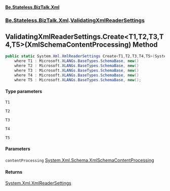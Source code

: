 #### [Be.Stateless.BizTalk.Xml](README.md 'README')
### [Be.Stateless.BizTalk.Xml](Be.Stateless.BizTalk.Xml.md 'Be.Stateless.BizTalk.Xml').[ValidatingXmlReaderSettings](ValidatingXmlReaderSettings.md 'Be.Stateless.BizTalk.Xml.ValidatingXmlReaderSettings')

## ValidatingXmlReaderSettings.Create<T1,T2,T3,T4,T5>(XmlSchemaContentProcessing) Method

```csharp
public static System.Xml.XmlReaderSettings Create<T1,T2,T3,T4,T5>(System.Xml.Schema.XmlSchemaContentProcessing contentProcessing=System.Xml.Schema.XmlSchemaContentProcessing.Strict)
    where T1 : Microsoft.XLANGs.BaseTypes.SchemaBase, new()
    where T2 : Microsoft.XLANGs.BaseTypes.SchemaBase, new()
    where T3 : Microsoft.XLANGs.BaseTypes.SchemaBase, new()
    where T4 : Microsoft.XLANGs.BaseTypes.SchemaBase, new()
    where T5 : Microsoft.XLANGs.BaseTypes.SchemaBase, new();
```
#### Type parameters

<a name='Be.Stateless.BizTalk.Xml.ValidatingXmlReaderSettings.Create_T1,T2,T3,T4,T5_(System.Xml.Schema.XmlSchemaContentProcessing).T1'></a>

`T1`

<a name='Be.Stateless.BizTalk.Xml.ValidatingXmlReaderSettings.Create_T1,T2,T3,T4,T5_(System.Xml.Schema.XmlSchemaContentProcessing).T2'></a>

`T2`

<a name='Be.Stateless.BizTalk.Xml.ValidatingXmlReaderSettings.Create_T1,T2,T3,T4,T5_(System.Xml.Schema.XmlSchemaContentProcessing).T3'></a>

`T3`

<a name='Be.Stateless.BizTalk.Xml.ValidatingXmlReaderSettings.Create_T1,T2,T3,T4,T5_(System.Xml.Schema.XmlSchemaContentProcessing).T4'></a>

`T4`

<a name='Be.Stateless.BizTalk.Xml.ValidatingXmlReaderSettings.Create_T1,T2,T3,T4,T5_(System.Xml.Schema.XmlSchemaContentProcessing).T5'></a>

`T5`
#### Parameters

<a name='Be.Stateless.BizTalk.Xml.ValidatingXmlReaderSettings.Create_T1,T2,T3,T4,T5_(System.Xml.Schema.XmlSchemaContentProcessing).contentProcessing'></a>

`contentProcessing` [System.Xml.Schema.XmlSchemaContentProcessing](https://docs.microsoft.com/en-us/dotnet/api/System.Xml.Schema.XmlSchemaContentProcessing 'System.Xml.Schema.XmlSchemaContentProcessing')

#### Returns
[System.Xml.XmlReaderSettings](https://docs.microsoft.com/en-us/dotnet/api/System.Xml.XmlReaderSettings 'System.Xml.XmlReaderSettings')